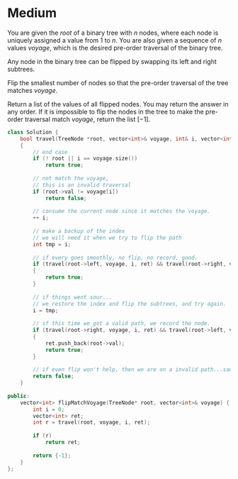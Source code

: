 # Medium

You are given the $root$ of a binary tree with $n$ nodes, where each node is uniquely assigned a value from $1$ to $n$. You are also given a sequence of $n$ values $voyage$, which is the desired pre-order traversal of the binary tree.

Any node in the binary tree can be flipped by swapping its left and right subtrees.

Flip the smallest number of nodes so that the pre-order traversal of the tree matches $voyage$.

Return a list of the values of all flipped nodes. You may return the answer in any order. If it is impossible to flip the nodes in the tree to make the pre-order traversal match $voyage$, return the list $[-1]$.

```cpp
class Solution {
    bool travel(TreeNode *root, vector<int>& voyage, int& i, vector<int>& ret)
    {
        // end case
        if (! root || i == voyage.size())
            return true;
        
        // not match the voyage, 
        // this is an invalid traversal
        if (root->val != voyage[i])
            return false;
        
        // consume the current node since it matches the voyage.
        ++ i;
        
        // make a backup of the index
        // we will need it when we try to flip the path
        int tmp = i;
        
        // if every goes smoothly, no flip, no record, good.
        if (travel(root->left, voyage, i, ret) && travel(root->right, voyage, i, ret))
        {
            return true;
        }
        
        // if things went sour...
        // we restore the index and flip the subtrees, and try again.
        i = tmp;
        
        // if this time we got a valid path, we record the node.
        if (travel(root->right, voyage, i, ret) && travel(root->left, voyage, i, ret))
        {
            ret.push_back(root->val);
            return true;
        }
        
        // if even flip won't help, then we are on a invalid path...sad.
        return false;
    }
    
public:
    vector<int> flipMatchVoyage(TreeNode* root, vector<int>& voyage) {
        int i = 0;
        vector<int> ret;
        int r = travel(root, voyage, i, ret);
        
        if (r)
            return ret;
        
        return {-1};
    }
};
```
